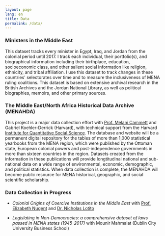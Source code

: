 ```yaml
---
layout: page
lang: en
title: Data
permalink: /data/
---
```


### Ministers in the Middle East
This dataset tracks every minister in Egypt, Iraq, and Jordan from the colonial period until 2017. I track each individual, their portfolio(s), and biographical information including their birthplace, education, socioeconomic class, and other salient social information like religion, ethnicity, and tribal affiliation. I use this dataset to track changes in these countries' selectorates over time and to measure the inclusiveness of MENA ruling coalitions. This dataset is based on extensive archival research in the British Archives and the Jordan National Library, as well as political biographies, memoirs, and other primary sources.

### The Middle East/North Africa Historical Data Archive (MENAHDA)
This project is a major data collection effort with [Prof. Melani Cammett](http://www.melanicammett.org) and Gabriel Koehler-Derrick (Harvard), with technical support from the Harvard [Institute for Quantitative Social Science](https://www.iq.harvard.edu/). The database and website will be a permanent digital repository for the tables of more than 1,000 statistical yearbooks from the MENA region, which were published by the Ottoman state, European colonial powers and post-independence governments in more than sixteen countries in the region. Datasets created from the information in these publications will provide longtitudinal national and sub-national data on a wide range of environmental, economic, demographic, and political statistics. When data collection is complete, the MENAHDA will become public resource for MENA historical, geographic, and social scientific scholarship.

### Data Collection in Progress
- _Colonial Origins of Coercive Institutions in the Middle East_ with [Prof. Elizabeth Nugent](http://www.elizabethnugent.com) and [Dr. Nicholas Lotito](https://nicklotito.com/)

- _Legislating in Non-Democracies: a comprehensive dataset of laws passed in MENA states (1945-2017)_ with Mounir Mahmalat (Dublin City University Business School)

